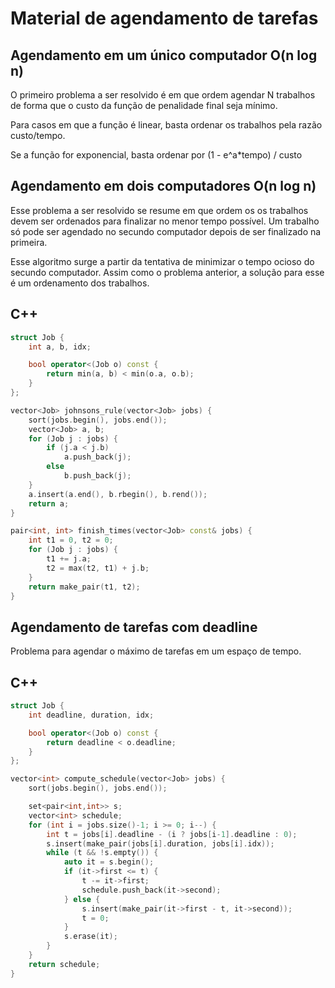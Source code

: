 # Material de agendamento de tarefas

## Agendamento em um único computador O(n log n)

O primeiro problema a ser resolvido é em que ordem agendar N trabalhos de forma que o custo da função de penalidade final seja mínimo.

Para casos em que a função é linear, basta ordenar os trabalhos pela razão custo/tempo.

Se a função for exponencial, basta ordenar por (1 - e^a*tempo) / custo

## Agendamento em dois computadores O(n log n)

Esse problema a ser resolvido se resume em que ordem os os trabalhos devem ser ordenados para finalizar no menor tempo possível. Um trabalho só pode ser agendado no secundo computador depois de ser finalizado na primeira.

Esse algoritmo surge a partir da tentativa de minimizar o tempo ocioso do secundo computador. Assim como o problema anterior, a solução para esse é um ordenamento dos trabalhos.

## C++
```cpp
struct Job {
    int a, b, idx;

    bool operator<(Job o) const {
        return min(a, b) < min(o.a, o.b);
    }
};

vector<Job> johnsons_rule(vector<Job> jobs) {
    sort(jobs.begin(), jobs.end());
    vector<Job> a, b;
    for (Job j : jobs) {
        if (j.a < j.b)
            a.push_back(j);
        else
            b.push_back(j);
    }
    a.insert(a.end(), b.rbegin(), b.rend());
    return a;
}

pair<int, int> finish_times(vector<Job> const& jobs) {
    int t1 = 0, t2 = 0;
    for (Job j : jobs) {
        t1 += j.a;
        t2 = max(t2, t1) + j.b;
    }
    return make_pair(t1, t2);
}
```

## Agendamento de tarefas com deadline

Problema para agendar o máximo de tarefas em um espaço de tempo.

## C++
```cpp
struct Job {
    int deadline, duration, idx;

    bool operator<(Job o) const {
        return deadline < o.deadline;
    }
};

vector<int> compute_schedule(vector<Job> jobs) {
    sort(jobs.begin(), jobs.end());

    set<pair<int,int>> s;
    vector<int> schedule;
    for (int i = jobs.size()-1; i >= 0; i--) {
        int t = jobs[i].deadline - (i ? jobs[i-1].deadline : 0);
        s.insert(make_pair(jobs[i].duration, jobs[i].idx));
        while (t && !s.empty()) {
            auto it = s.begin();
            if (it->first <= t) {
                t -= it->first;
                schedule.push_back(it->second);
            } else {
                s.insert(make_pair(it->first - t, it->second));
                t = 0;
            }
            s.erase(it);
        }
    }
    return schedule;
}
```